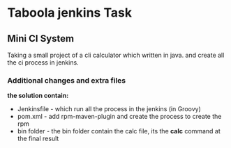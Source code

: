 # Taboola jenkins Task

## Mini CI System

Taking a small project of a cli calculator which written in java.
and create all the ci process in jenkins.

### Additional changes and extra files

**the solution contain:**
* Jenkinsfile - which run all the process in the jenkins (in Groovy)
* pom.xml - add rpm-maven-plugin and create the process to create the rpm
* bin folder - the bin folder contain the calc file, its the **calc** command at the final result
